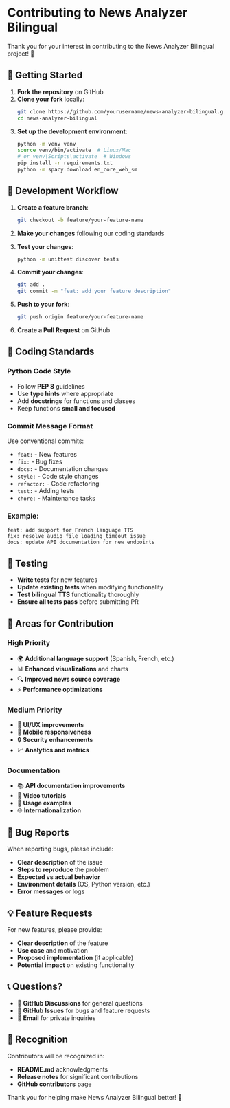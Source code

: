 # Contributing to News Analyzer Bilingual

Thank you for your interest in contributing to the News Analyzer Bilingual project! 🎉

## 🚀 Getting Started

1. **Fork the repository** on GitHub
2. **Clone your fork** locally:
   ```bash
   git clone https://github.com/yourusername/news-analyzer-bilingual.git
   cd news-analyzer-bilingual
   ```
3. **Set up the development environment**:
   ```bash
   python -m venv venv
   source venv/bin/activate  # Linux/Mac
   # or venv\Scripts\activate  # Windows
   pip install -r requirements.txt
   python -m spacy download en_core_web_sm
   ```

## 🔧 Development Workflow

1. **Create a feature branch**:
   ```bash
   git checkout -b feature/your-feature-name
   ```

2. **Make your changes** following our coding standards

3. **Test your changes**:
   ```bash
   python -m unittest discover tests
   ```

4. **Commit your changes**:
   ```bash
   git add .
   git commit -m "feat: add your feature description"
   ```

5. **Push to your fork**:
   ```bash
   git push origin feature/your-feature-name
   ```

6. **Create a Pull Request** on GitHub

## 📝 Coding Standards

### Python Code Style
- Follow **PEP 8** guidelines
- Use **type hints** where appropriate
- Add **docstrings** for functions and classes
- Keep functions **small and focused**

### Commit Message Format
Use conventional commits:
- `feat:` - New features
- `fix:` - Bug fixes
- `docs:` - Documentation changes
- `style:` - Code style changes
- `refactor:` - Code refactoring
- `test:` - Adding tests
- `chore:` - Maintenance tasks

### Example:
```
feat: add support for French language TTS
fix: resolve audio file loading timeout issue
docs: update API documentation for new endpoints
```

## 🧪 Testing

- **Write tests** for new features
- **Update existing tests** when modifying functionality
- **Test bilingual TTS** functionality thoroughly
- **Ensure all tests pass** before submitting PR

## 🎯 Areas for Contribution

### High Priority
- 🌍 **Additional language support** (Spanish, French, etc.)
- 📊 **Enhanced visualizations** and charts
- 🔍 **Improved news source coverage**
- ⚡ **Performance optimizations**

### Medium Priority
- 🎨 **UI/UX improvements**
- 📱 **Mobile responsiveness**
- 🔒 **Security enhancements**
- 📈 **Analytics and metrics**

### Documentation
- 📚 **API documentation improvements**
- 🎥 **Video tutorials**
- 📖 **Usage examples**
- 🌐 **Internationalization**

## 🐛 Bug Reports

When reporting bugs, please include:
- **Clear description** of the issue
- **Steps to reproduce** the problem
- **Expected vs actual behavior**
- **Environment details** (OS, Python version, etc.)
- **Error messages** or logs

## 💡 Feature Requests

For new features, please provide:
- **Clear description** of the feature
- **Use case** and motivation
- **Proposed implementation** (if applicable)
- **Potential impact** on existing functionality

## 📞 Questions?

- 💬 **GitHub Discussions** for general questions
- 🐛 **GitHub Issues** for bugs and feature requests
- 📧 **Email** for private inquiries

## 🙏 Recognition

Contributors will be recognized in:
- **README.md** acknowledgments
- **Release notes** for significant contributions
- **GitHub contributors** page

Thank you for helping make News Analyzer Bilingual better! 🚀
